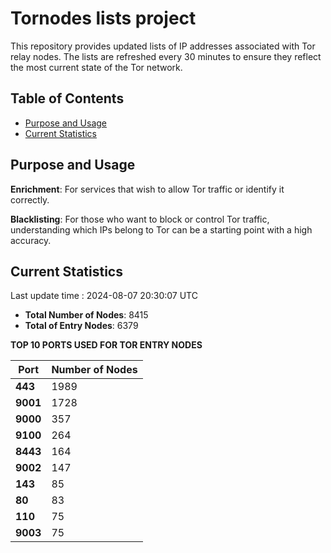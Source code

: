 # Tornodes lists project

This repository provides updated lists of IP addresses associated with Tor relay nodes. The lists are refreshed every 30 minutes to ensure they reflect the most current state of the Tor network.

## Table of Contents

- [Purpose and Usage](#purpose-and-usage)
- [Current Statistics](#current-statistics)


## Purpose and Usage

**Enrichment**: For services that wish to allow Tor traffic or identify it correctly.

**Blacklisting**: For those who want to block or control Tor traffic, understanding which IPs belong to Tor can be a starting point with a high accuracy.

## Current Statistics

Last update time : 2024-08-07 20:30:07 UTC

- **Total Number of Nodes**: 8415
- **Total of Entry Nodes**: 6379

**TOP 10 PORTS USED FOR TOR ENTRY NODES**

| **Port** | **Number of Nodes** |
|------|-----------------|
| **443**   | 1989  |
| **9001**   | 1728  |
| **9000**   | 357  |
| **9100**   | 264  |
| **8443**   | 164  |
| **9002**   | 147  |
| **143**   | 85  |
| **80**   | 83  |
| **110**   | 75  |
| **9003**   | 75  |

